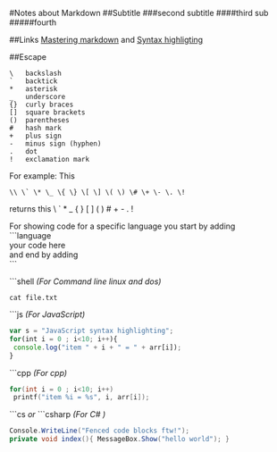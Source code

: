#Notes about Markdown
##Subtitle
###second subtitle
####third sub
#####fourth

##Links
[Mastering markdown](https://guides.github.com/features/mastering-markdown/)
 and
[Syntax highligting](https://support.codebasehq.com/articles/tips-tricks/syntax-highlighting-in-markdown)

##Escape
 ```
\   backslash
`   backtick
*   asterisk
_   underscore
{}  curly braces
[]  square brackets
()  parentheses
#   hash mark
+   plus sign
-   minus sign (hyphen)
.   dot
!   exclamation mark
```

For example:
This
 ```
 \\ \` \* \_ \{ \} \[ \] \( \) \# \+ \- \. \!
```
returns this \\ \` \* \_ \{ \} \[ \] \( \) \# \+ \- \. \!

For showing code for a specific language you start by adding<br>
\`\`\`language<br>
your code here<br>
and end by adding <br>
\`\`\`<br>

\`\`\`shell   <i>(For Command line linux and dos)</i><br>
```shell
cat file.txt
```
\`\`\`js <i>(For JavaScript)</i><br>
```js
var s = "JavaScript syntax highlighting";
for(int i = 0 ; i<10; i++){
 console.log("item " + i + " = " + arr[i]);
}
```
\`\`\`cpp <i>(For cpp)</i>
```cpp
for(int i = 0 ; i<10; i++)
 printf("item %i = %s", i, arr[i]);

```
\`\`\`cs <i> or </i> \`\`\`csharp <i>(For C# )</i>
```cs
Console.WriteLine("Fenced code blocks ftw!");
private void index(){ MessageBox.Show("hello world"); }
```
